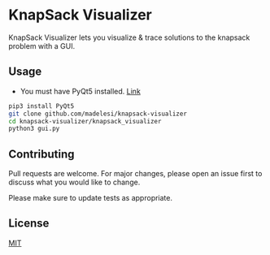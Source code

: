 # KnapSack Visualizer

KnapSack Visualizer lets you visualize & trace solutions to the knapsack problem with a GUI.

## Usage
- You must have PyQt5 installed. [Link](https://doc.bccnsoft.com/docs/PyQt5/installation.html)
```bash
pip3 install PyQt5
git clone github.com/madelesi/knapsack-visualizer
cd knapsack-visualizer/knapsack_visualizer
python3 gui.py
 ```


## Contributing
Pull requests are welcome. For major changes, please open an issue first to discuss what you would like to change.

Please make sure to update tests as appropriate.

## License
[MIT](https://choosealicense.com/licenses/mit/)